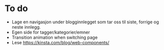 # To do
* Lage en navigasjon under blogginnlegget som tar oss til siste, forrige og neste innlegg.
* Egen side for tagger/kategorier/emner
* Transition animation when switching page
* Lese https://kinsta.com/blog/web-components/